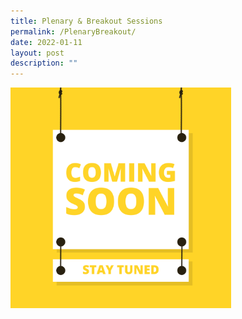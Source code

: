 ```yaml
---
title: Plenary & Breakout Sessions
permalink: /PlenaryBreakout/
date: 2022-01-11
layout: post
description: ""
---
```


<img src="/images/Coming%20Soon.png" 
     style="width:70%">
